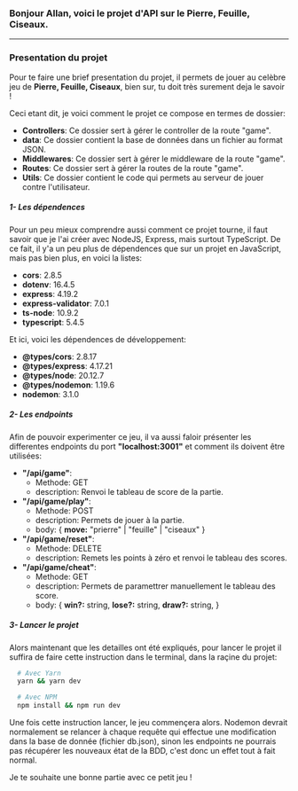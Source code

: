 ### Bonjour Allan, voici le projet d'API sur le Pierre, Feuille, Ciseaux.
---
### Presentation du projet
Pour te faire une brief presentation du projet, il permets de jouer au celèbre jeu de **Pierre, Feuille, Ciseaux**, bien sur, tu doit très surement deja le savoir !

Ceci etant dit, je voici comment le projet ce compose en termes de dossier:
- **Controllers**: Ce dossier sert à gérer le controller de la route "game".
- **data**: Ce dossier contient la base de données dans un fichier au format JSON.
- **Middlewares**: Ce dossier sert à gérer le middleware de la route "game".
- **Routes**: Ce dossier sert à gérer la routes de la route "game".
- **Utils**: Ce dossier contient le code qui permets au serveur de jouer contre l'utilisateur.

##### 1- Les dépendences
Pour un peu mieux comprendre aussi comment ce projet tourne, il faut savoir que je l'ai créer avec NodeJS, Express, mais surtout TypeScript. De ce fait, il y'a un peu plus de dépendences que sur un projet en JavaScript, mais pas bien plus, en voici la listes:
- **cors**: 2.8.5
- **dotenv**: 16.4.5
- **express**: 4.19.2
- **express-validator**: 7.0.1
- **ts-node**: 10.9.2
- **typescript**: 5.4.5

Et ici, voici les dépendences de développement: 
- **@types/cors**: 2.8.17
- **@types/express**: 4.17.21
- **@types/node**: 20.12.7
- **@types/nodemon**: 1.19.6
- **nodemon**: 3.1.0

##### 2- Les endpoints
Afin de pouvoir experimenter ce jeu, il va aussi faloir présenter les differentes endpoints du port 
**"localhost:3001"** et comment ils doivent être utilisées:
- **"/api/game"**: 
  - Methode: GET
  - description: Renvoi le tableau de score de la partie.
- **"/api/game/play"**: 
  - Methode: POST
  - description: Permets de jouer à la partie.
  - body: { **move:** "prierre" | "feuille" | "ciseaux" }
- **"/api/game/reset"**: 
  - Methode: DELETE
  - description: Remets les points à zéro et renvoi le tableau des scores.
- **"/api/game/cheat"**: 
  - Methode: GET
  - description: Permets de paramettrer manuellement le tableau des score.
  - body: { **win?:** string, **lose?:** string, **draw?:** string, }

##### 3-  Lancer le projet
Alors maintenant que les detailles ont été expliqués, pour lancer le projet il suffira de faire cette instruction dans le terminal, dans la raçine du projet: 
```bash
  # Avec Yarn
  yarn && yarn dev

  # Avec NPM
  npm install && npm run dev
```
Une fois cette instruction lancer, le jeu commençera alors. Nodemon devrait normalement se relancer à chaque requête qui effectue une modification dans la base de donnée (fichier db.json), sinon les endpoints ne pourrais pas récupérer les nouveaux état de la BDD, c'est donc un effet tout à fait normal.

Je te souhaite une bonne partie avec ce petit jeu !
